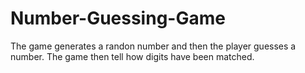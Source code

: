 # Number-Guessing-Game
The game generates a randon number and then the player guesses a number. The game then tell how digits have been matched.

